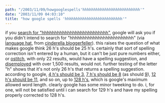```yaml
---
path: "/2003/11/09/howgooglespells'hhhhhhhhhhhhhhhhhhhhhhhhhh'" 
date: "2003/11/09 04:03:10" 
title: "how google spells 'hhhhhhhhhhhhhhhhhhhhhhhhhh'" 
---
```

<p>if you <a href="http://www.google.com/search?q=hhhhhhhhhhhhhhhhhhhhhhhhhh">search for "hhhhhhhhhhhhhhhhhhhhhhhhhh"</a>, google will ask you if you didn't intend to search for "hhhhhhhhhhhhhhhhhhhhhhhhh" (via <a href="http://www.languagehat.com/archives/000964.php">language hat</a>, from <a href="http://www.cinderellabloggerfeller.blogspot.com/2003_11_02_cinderellabloggerfeller_archive.html#106830085199848654">cinderella bloggerfeller</a>). this raises the question of what makes google think 26 h's should be 25 h's. certainly that sort of spelling correction isn't entered by a human, but it can't be just pure numbers either, or <a href="http://www.google.com/search?q=ostitch">ostitch</a>, with only 22 results, would have a spelling suggestion, and <a href="http://www.google.com/search?q=disemployed">disemployed</a> with over 1,500 results, would not. further testing of the letter "h" shows that it's not only 26 h's that returns a spelling suggestion. according to google, <a href="http://www.google.com/search?q=hhhh">4 h's should be 3</a>, <a href="http://www.google.com/search?q=hhhhhhh">7 h's should be 8</a> (as should <a href="http://www.google.com/search?q=hhhhhhhhh">9</a>), <a href="http://www.google.com/search?q=hhhhhhhhhhhh">12 h's should be 11</a>, and so on, up to <a href="http://www.google.com/search?q=hhhhhhhhhhhhhhhhhhhhhhhhhhhhhhhhhhhhhhhhhhhhhhhhhhhhhhhhhhhhhhhhhhhhhhhhhhhhhhhhhhhhhhhhhhhhhhhhhhhhhhhhhhhhhhhhhhhhhhhhhhhhhhhh">128 h's</a>, which is google's maximum allowed word length. clearly google has some minor tweeking to do. i, for one, will not be satisfied until i can search for 129 h's and have my spelling properly corrected to 128 h's.</p>